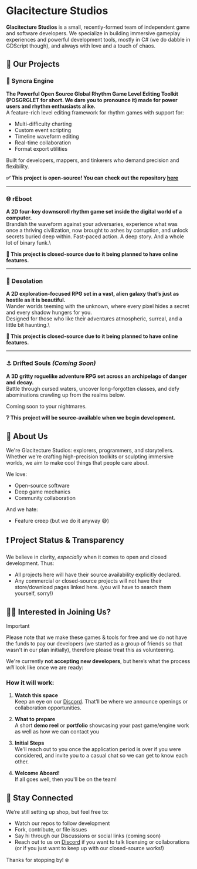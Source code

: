 # Glacitecture Studios

**Glacitecture Studios** is a small, recently-formed team of independent game and software developers. We specialize in building immersive gameplay experiences and powerful development tools, mostly in C# (we do dabble in GDScript though), and always with love and a touch of chaos.

## :memo: Our Projects

### 🎵 Syncra Engine
**The Powerful Open Source Global Rhythm Game Level Editing Toolkit (POSGRGLET for short. We dare you to pronounce it) made for power users and rhythm enthusiasts alike.**  
A feature-rich level editing framework for rhythm games with support for:
- Multi-difficulty charting
- Custom event scripting
- Timeline waveform editing
- Real-time collaboration
- Format export utilities

Built for developers, mappers, and tinkerers who demand precision and flexibility.

**✅ This project is open-source! You can check out the repository [here](https://github.com/WinterBlox/syncra-engine)**

---

### 🌐 rEboot
**A 2D four-key downscroll rhythm game set inside the digital world of a computer.**  
Brandish the waveform against your adversaries, experience what was once a thriving civilization, now brought to ashes by corruption, and unlock secrets buried deep within.
Fast-paced action. A deep story. And a whole lot of binary funk.\

**🚫 This project is closed-source due to it being planned to have online features.**

---

### 🌌 Desolation
**A 2D exploration-focused RPG set in a vast, alien galaxy that’s just as hostile as it is beautiful.**  
Wander worlds teeming with the unknown, where every pixel hides a secret and every shadow hungers for you.  
Designed for those who like their adventures atmospheric, surreal, and a little bit haunting.\

**🚫 This project is closed-source due to it being planned to have online features.**

---

### :anchor: Drifted Souls *(Coming Soon)*
**A 3D gritty roguelike adventure RPG set across an archipelago of danger and decay.**  
Battle through cursed waters, uncover long-forgotten classes, and defy abominations crawling up from the realms below.

Coming soon to your nightmares.

**❔ This project will be source-available when we begin development.**

## :ice_cube: About Us

We're Glacitecture Studios: explorers, programmers, and storytellers. Whether we're crafting high-precision toolkits or sculpting immersive worlds, we aim to make cool things that people care about.

We love:
- Open-source software
- Deep game mechanics
- Community collaboration

And we hate:
- Feature creep (but we do it anyway 😅)

## ❗ Project Status & Transparency

We believe in clarity, *especially* when it comes to open and closed development. Thus:
- All projects here will have their source availability explicitly declared.
- Any commercial or closed-source projects will not have their store/download pages linked here. (you will have to search them yourself, sorry!)

## 🤵‍♂️ Interested in Joining Us?

> [!IMPORTANT]
> Please note that we make these games & tools for free and we do not have the funds to pay our developers (we started as a group of friends so that wasn't in our plan initially), therefore please treat this as volunteering.

We're currently **not accepting new developers**, but here’s what the process *will* look like once we are ready:

### How it will work:

1. **Watch this space**\
  Keep an eye on our [Discord](https://discord.gg/GfMPPDrEVb). That’ll be where we announce openings or collaboration opportunities.

2. **What to prepare**\
   A short **demo reel** or **portfolio** showcasing your past game/engine work as well as how we can contact you

3. **Initial Steps**\
   We'll reach out to you once the application period is over if you were considered, and invite you to a casual chat so we can get to know each other. 

4. **Welcome Aboard!**\
   If all goes well, then you'll be on the team! 
## 💬 Stay Connected

We’re still setting up shop, but feel free to:
- Watch our repos to follow development
- Fork, contribute, or file issues
- Say hi through our Discussions or social links (coming soon)
- Reach out to us on [Discord](https://discord.gg/GfMPPDrEVb) if you want to talk licensing or collaborations (or if you just want to keep up with our closed-source works!)

Thanks for stopping by! ❄️

